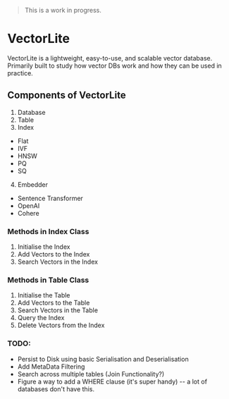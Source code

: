 > This is a work in progress.

# VectorLite
VectorLite is a lightweight, easy-to-use, and scalable vector database. Primarily built to study how vector DBs work and how they can be used in practice.

## Components of VectorLite 

1. Database 
2. Table 
3. Index
  - Flat
  - IVF
  - HNSW
  - PQ
  - SQ

4. Embedder
  - Sentence Transformer
  - OpenAI
  - Cohere


### Methods in Index Class
1. Initialise the Index
2. Add Vectors to the Index
3. Search Vectors in the Index


### Methods in Table Class
1. Initialise the Table
2. Add Vectors to the Table
3. Search Vectors in the Table
4. Query the Index
5. Delete Vectors from the Index

### TODO:
- Persist to Disk using basic Serialisation and Deserialisation
- Add MetaData Filtering
- Search across multiple tables (Join Functionality?)
- Figure a way to add a WHERE clause (it's super handy) -- a lot of databases don't have this.
